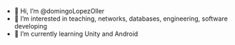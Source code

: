 - 👋 Hi, I’m @domingoLopezOller
- 👀 I’m interested in teaching, networks, databases, engineering, software developing
- 🌱 I’m currently learning Unity and Android
